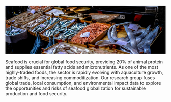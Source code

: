 ![Photo by Francesco Ungaro on Unsplash](francesco-ungaro-niaFba12zZI-unsplash-crop.jpg)

Seafood is crucial for global food security, providing 20% of animal protein and supplies essential fatty acids and micronutrients. As one of the most highly-traded foods, the sector is rapidly evolving with aquaculture growth, trade shifts, and increasing commoditization. Our research group fuses global trade, local consumption, and environmental impact data to explore the opportunities and risks of seafood globalization for sustainable production and food security.
